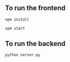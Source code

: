 
## To run the frontend

```bash
npm install
```
```bash
npm start
```

## To run the backend
```bash
python server.py
```
